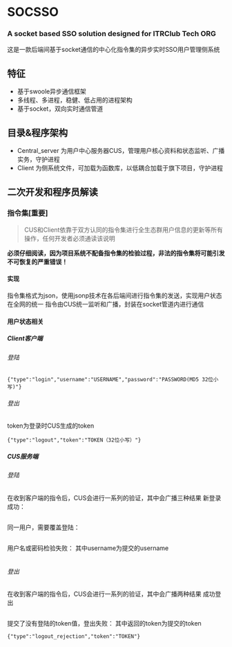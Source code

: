 # SOCSSO
### A socket based SSO solution designed for ITRClub Tech ORG
这是一款后端间基于socket通信的中心化指令集的异步实时SSO用户管理侧系统
## 特征
* 基于swoole异步通信框架
* 多线程、多进程，稳健、低占用的进程架构
* 基于socket，双向实时通信管道

## 目录&程序架构
* Central_server 为用户中心服务器CUS，管理用户核心资料和状态监听、广播实务，守护进程
* Client 为侧系统文件，可加载为函数库，以低耦合加载于旗下项目，守护进程

## 二次开发和程序员解读
### 指令集[重要]
> CUS和Client依靠于双方认同的指令集进行全生态群用户信息的更新等所有操作，任何开发者必须通读该说明

**必须仔细阅读，因为项目系统不配备指令集的检验过程，非法的指令集将可能引发不可恢复的严重错误！**

#### 实现
指令集格式为json，使用jsonp技术在各后端间进行指令集的发送，实现用户状态在全网的统一
指令由CUS统一监听和广播，封装在socket管道内进行通信

#### 用户状态相关
##### Client客户端
###### 登陆
```
{"type":"login","username":"USERNAME","password":"PASSWORD(MD5 32位小写)"}
```
###### 登出
token为登录时CUS生成的token
```
{"type":"logout","token":"TOKEN（32位小写）"}
```
##### CUS服务端
###### 登陆
在收到客户端的指令后，CUS会进行一系列的验证，其中会广播三种结果
新登录成功：
```

```
同一用户，需要覆盖登陆：
```

```
用户名或密码检验失败：
其中username为提交的username
```

```
###### 登出
在收到客户端的指令后，CUS会进行一系列的验证，其中会广播两种结果
成功登出
```

```
提交了没有登陆的token值，登出失败：
其中返回的token为提交的token
```
{"type":"logout_rejection","token":"TOKEN"}
```
